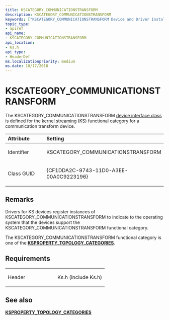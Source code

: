 ```yaml
---
title: KSCATEGORY_COMMUNICATIONSTRANSFORM
description: KSCATEGORY_COMMUNICATIONSTRANSFORM
keywords: ["KSCATEGORY_COMMUNICATIONSTRANSFORM Device and Driver Installation"]
topic_type:
- apiref
api_name:
- KSCATEGORY_COMMUNICATIONSTRANSFORM
api_location:
- Ks.h
api_type:
- HeaderDef
ms.localizationpriority: medium
ms.date: 10/17/2018
---
```


# KSCATEGORY_COMMUNICATIONSTRANSFORM


The KSCATEGORY_COMMUNICATIONSTRANSFORM [device interface class](./overview-of-device-interface-classes.md) is defined for the [kernel streaming](../stream/streaming-minidrivers2.md) (KS) functional category for a communication transform device.

<table>
<colgroup>
<col width="50%" />
<col width="50%" />
</colgroup>
<thead>
<tr class="header">
<th align="left">Attribute</th>
<th align="left">Setting</th>
</tr>
</thead>
<tbody>
<tr class="odd">
<td align="left"><p>Identifier</p></td>
<td align="left"><p>KSCATEGORY_COMMUNICATIONSTRANSFORM</p></td>
</tr>
<tr class="even">
<td align="left"><p>Class GUID</p></td>
<td align="left"><p>{CF1DDA2C-9743-11D0-A3EE-00A0C9223196}</p></td>
</tr>
</tbody>
</table>

 

## Remarks

Drivers for KS devices register instances of KSCATEGORY_COMMUNICATIONSTRANSFORM to indicate to the operating system that the devices support the KSCATEGORY_COMMUNICATIONSTRANSFORM functional category.

The KSCATEGORY_COMMUNICATIONSTRANSFORM functional category is one of the [**KSPROPERTY_TOPOLOGY_CATEGORIES**](../stream/ksproperty-topology-categories.md).

## Requirements

<table>
<colgroup>
<col width="50%" />
<col width="50%" />
</colgroup>
<tbody>
<tr class="odd">
<td align="left"><p>Header</p></td>
<td align="left">Ks.h (include Ks.h)</td>
</tr>
</tbody>
</table>

## See also


[**KSPROPERTY_TOPOLOGY_CATEGORIES**](../stream/ksproperty-topology-categories.md)

 

